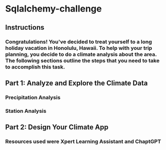 # Sqlalchemy-challenge
## Instructions
### Congratulations! You've decided to treat yourself to a long holiday vacation in Honolulu, Hawaii. To help with your trip planning, you decide to do a climate analysis about the area. The following sections outline the steps that you need to take to accomplish this task.

## Part 1: Analyze and Explore the Climate Data
### Precipitation Analysis
### Station Analysis

## Part 2: Design Your Climate App

### Resources used were Xpert Learning Assistant and ChaptGPT
